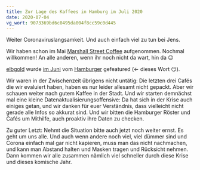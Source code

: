 ```yaml
---
title: Zur Lage des Kaffees in Hamburg im Juli 2020
date: 2020-07-04
vg_wort: 9073369bd6c0495da004f8cc59c0d445
---
```


Weiter Coronaviruslangsamkeit. Und auch einfach viel zu tun bei Jens.

Wir haben schon im Mai [Marshall Street Coffee](/cafes/marshall-street/) aufgenommen. Nochmal willkommen! An alle anderen, wenn ihr noch nicht da wart, hin da 😉

[elbgold](/cafes/elbgold/) wurde [im Juni](https://www.facebook.com/elbgold/posts/10156851270401090) vom [Hamburger](https://www.derhamburger.info/) gefeatured (← dieses Wort 😏).

Wir waren in der Zwischenzeit übrigens nicht untätig: Die letzten drei Cafés die wir evaluiert haben, haben es nur leider allesamt nicht gepackt. Aber wir schauen weiter nach gutem Kaffee in der Stadt. Und wir starten demnächst mal eine kleine Daten&shy;aktualisierungs&shy;offensive: Da hat sich in der Krise auch einiges getan, und wir danken für euer Verständnis, dass vielleicht nicht gerade alle Infos so akkurat sind. Und wir bitten die Hamburger Röster und Cafés um Mithilfe, auch proaktiv ihre Daten zu checken.

Zu guter Letzt: Nehmt die Situation bitte auch jetzt noch weiter ernst. Es geht um uns alle. Und auch wenn andere noch viel, viel dümmer sind und Corona einfach mal gar nicht kapieren, muss man das nicht nachmachen, und kann man Abstand halten und Masken tragen und Rücksicht nehmen. Dann kommen wir alle zusammen nämlich viel schneller durch diese Krise und dieses komische Jahr.
